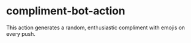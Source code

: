 # compliment-bot-action

This action generates a random, enthusiastic compliment with emojis on every push.